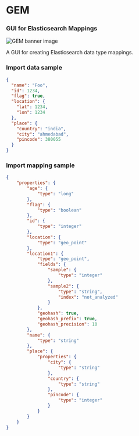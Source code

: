 # GEM 

### GUI for Elasticsearch Mappings

![GEM banner image](http://i.imgur.com/OjNdc5p.png)

A GUI for creating Elasticsearch data type mappings.

### Import data sample
```json
{
  "name": "Foo",
  "id": 1234,
  "flag": true,
  "location": {
    "lat": 1234,
    "lon": 1234
  },
  "place": {
    "country": "india",
    "city": "ahmedabad",
    "pincode": 380055
  }
}
```

### Import mapping sample
```json
{
	"properties": {
		"age": {
			"type": "long"
		},
		"flag": {
			"type": "boolean"
		},
		"id": {
			"type": "integer"
		},
		"location": {
			"type": "geo_point"
		},
		"location1": {
			"type": "geo_point",
			"fields": {
				"sample": {
					"type": "integer"
				},
				"sample2": {
					"type": "string",
					"index": "not_analyzed"
				}
			},
			"geohash": true,
			"geohash_prefix": true,
			"geohash_precision": 10
		},
		"name": {
			"type": "string"
		},
		"place": {
			"properties": {
				"city": {
					"type": "string"
				},
				"country": {
					"type": "string"
				},
				"pincode": {
					"type": "integer"
				}
			}
		}
	}
}
```